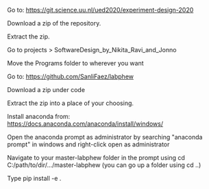 Go to: https://git.science.uu.nl/ued2020/experiment-design-2020

Download a zip of the repository.

Extract the zip.

Go to projects > SoftwareDesign_by_Nikita_Ravi_and_Jonno 

Move the Programs folder to wherever you want

Go to: https://github.com/SanliFaez/labphew

Download a zip under code

Extract the zip into a place of your choosing.

Install anaconda from: https://docs.anaconda.com/anaconda/install/windows/

Open the anaconda prompt as administrator by searching "anaconda prompt" in windows and right-click open as administrator

Navigate to your master-labphew folder in the prompt using cd C:/path/to/dir/.../master-labphew
(you can go up a folder using cd ..)

Type pip install -e .